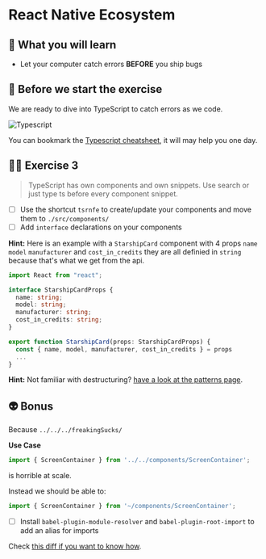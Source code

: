 # React Native Ecosystem

## 📡 What you will learn

- Let your computer catch errors **BEFORE** you ship bugs

## 👾 Before we start the exercise

We are ready to dive into TypeScript to catch errors as we code.

![Typescript](https://user-images.githubusercontent.com/81434852/149155512-f5ee605c-509c-4f46-8fcc-231840bd5013.png)

You can bookmark the [Typescript cheatsheet](https://github.com/typescript-cheatsheets/react), it will may help you one day.

## 👨‍🚀 Exercise 3

> TypeScript has own components and own snippets. Use search or just type ts before every component snippet.

- [ ] Use the shortcut `tsrnfe` to create/update your components and move them to `./src/components/`
- [ ] Add `interface` declarations on your components

**Hint:** Here is an example with a `StarshipCard` component with 4 props `name` `model` `manufacturer` and `cost_in_credits` they are all definied in `string` because that's what we get from the api.

```typescript
import React from "react";

interface StarshipCardProps {
  name: string;
  model: string;
  manufacturer: string;
  cost_in_credits: string;
}

export function StarshipCard(props: StarshipCardProps) {
  const { name, model, manufacturer, cost_in_credits } = props
  ...
}
```

**Hint:** Not familiar with destructuring? [have a look at the patterns page](https://davidl.fr/workshop/patterns#destructuring-props).

## 👽 Bonus

Because `../../../freakingSucks/`

**Use Case**

```javascript
import { ScreenContainer } from '../../components/ScreenContainer';
```

is horrible at scale.

Instead we should be able to:

```javascript
import { ScreenContainer } from '~/components/ScreenContainer';
```

- [ ] Install `babel-plugin-module-resolver` and `babel-plugin-root-import` to add an alias for imports

Check [this diff if you want to know how](https://github.com/flexbox/react-native-bootcamp/commit/05ad23e1e5ab6f5630c41df3e4eeb63b057db7e9).
